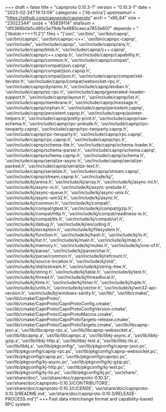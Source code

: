 +++
draft = false
title = "capnproto 0.10.3-1"
version = "0.10.3-1"
date = "2023-02-24T19:13:06"
categories = ['lib-extra']
upstreamurl = "https://github.com/capnproto/capnproto"
arch = "x86_64"
size = "23022344"
usize = "45839114"
sha1sum = "df0368b0b5cd95c5e79de7e4885ceeca7853e607"
depends = "['libstdc++>=11.2']"
files = "['usr/', 'usr/bin/', 'usr/bin/capnp', 'usr/bin/capnpc', 'usr/bin/capnpc-c++', 'usr/bin/capnpc-capnp', 'usr/include/', 'usr/include/capnp/', 'usr/include/capnp/any.h', 'usr/include/capnp/blob.h', 'usr/include/capnp/c++.capnp', 'usr/include/capnp/c++.capnp.h', 'usr/include/capnp/capability.h', 'usr/include/capnp/common.h', 'usr/include/capnp/compat/', 'usr/include/capnp/compat/json.capnp', 'usr/include/capnp/compat/json.capnp.h', 'usr/include/capnp/compat/json.h', 'usr/include/capnp/compat/std-iterator.h', 'usr/include/capnp/compat/websocket-rpc.h', 'usr/include/capnp/dynamic.h', 'usr/include/capnp/endian.h', 'usr/include/capnp/ez-rpc.h', 'usr/include/capnp/generated-header-support.h', 'usr/include/capnp/layout.h', 'usr/include/capnp/list.h', 'usr/include/capnp/membrane.h', 'usr/include/capnp/message.h', 'usr/include/capnp/orphan.h', 'usr/include/capnp/persistent.capnp', 'usr/include/capnp/persistent.capnp.h', 'usr/include/capnp/pointer-helpers.h', 'usr/include/capnp/pretty-print.h', 'usr/include/capnp/raw-schema.h', 'usr/include/capnp/rpc-prelude.h', 'usr/include/capnp/rpc-twoparty.capnp', 'usr/include/capnp/rpc-twoparty.capnp.h', 'usr/include/capnp/rpc-twoparty.h', 'usr/include/capnp/rpc.capnp', 'usr/include/capnp/rpc.capnp.h', 'usr/include/capnp/rpc.h', 'usr/include/capnp/schema-lite.h', 'usr/include/capnp/schema-loader.h', 'usr/include/capnp/schema-parser.h', 'usr/include/capnp/schema.capnp', 'usr/include/capnp/schema.capnp.h', 'usr/include/capnp/schema.h', 'usr/include/capnp/serialize-async.h', 'usr/include/capnp/serialize-packed.h', 'usr/include/capnp/serialize-text.h', 'usr/include/capnp/serialize.h', 'usr/include/capnp/stream.capnp', 'usr/include/capnp/stream.capnp.h', 'usr/include/kj/', 'usr/include/kj/arena.h', 'usr/include/kj/array.h', 'usr/include/kj/async-inl.h', 'usr/include/kj/async-io.h', 'usr/include/kj/async-prelude.h', 'usr/include/kj/async-queue.h', 'usr/include/kj/async-unix.h', 'usr/include/kj/async-win32.h', 'usr/include/kj/async.h', 'usr/include/kj/common.h', 'usr/include/kj/compat/', 'usr/include/kj/compat/gtest.h', 'usr/include/kj/compat/gzip.h', 'usr/include/kj/compat/http.h', 'usr/include/kj/compat/readiness-io.h', 'usr/include/kj/compat/tls.h', 'usr/include/kj/compat/url.h', 'usr/include/kj/debug.h', 'usr/include/kj/encoding.h', 'usr/include/kj/exception.h', 'usr/include/kj/filesystem.h', 'usr/include/kj/function.h', 'usr/include/kj/hash.h', 'usr/include/kj/io.h', 'usr/include/kj/list.h', 'usr/include/kj/main.h', 'usr/include/kj/map.h', 'usr/include/kj/memory.h', 'usr/include/kj/mutex.h', 'usr/include/kj/one-of.h', 'usr/include/kj/parse/', 'usr/include/kj/parse/char.h', 'usr/include/kj/parse/common.h', 'usr/include/kj/refcount.h', 'usr/include/kj/source-location.h', 'usr/include/kj/std/', 'usr/include/kj/std/iostream.h', 'usr/include/kj/string-tree.h', 'usr/include/kj/string.h', 'usr/include/kj/table.h', 'usr/include/kj/test.h', 'usr/include/kj/thread.h', 'usr/include/kj/threadlocal.h', 'usr/include/kj/time.h', 'usr/include/kj/timer.h', 'usr/include/kj/tuple.h', 'usr/include/kj/units.h', 'usr/include/kj/vector.h', 'usr/include/kj/win32-api-version.h', 'usr/include/kj/windows-sanity.h', 'usr/lib/', 'usr/lib/cmake/', 'usr/lib/cmake/CapnProto/', 'usr/lib/cmake/CapnProto/CapnProtoConfig.cmake', 'usr/lib/cmake/CapnProto/CapnProtoConfigVersion.cmake', 'usr/lib/cmake/CapnProto/CapnProtoMacros.cmake', 'usr/lib/cmake/CapnProto/CapnProtoTargets-release.cmake', 'usr/lib/cmake/CapnProto/CapnProtoTargets.cmake', 'usr/lib/libcapnp-json.a', 'usr/lib/libcapnp-rpc.a', 'usr/lib/libcapnp-websocket.a', 'usr/lib/libcapnp.a', 'usr/lib/libcapnpc.a', 'usr/lib/libkj-async.a', 'usr/lib/libkj-gzip.a', 'usr/lib/libkj-http.a', 'usr/lib/libkj-test.a', 'usr/lib/libkj-tls.a', 'usr/lib/libkj.a', 'usr/lib/pkgconfig/', 'usr/lib/pkgconfig/capnp-json.pc', 'usr/lib/pkgconfig/capnp-rpc.pc', 'usr/lib/pkgconfig/capnp-websocket.pc', 'usr/lib/pkgconfig/capnp.pc', 'usr/lib/pkgconfig/capnpc.pc', 'usr/lib/pkgconfig/kj-async.pc', 'usr/lib/pkgconfig/kj-gzip.pc', 'usr/lib/pkgconfig/kj-http.pc', 'usr/lib/pkgconfig/kj-test.pc', 'usr/lib/pkgconfig/kj-tls.pc', 'usr/lib/pkgconfig/kj.pc', 'usr/share/', 'usr/share/doc/', 'usr/share/doc/capnproto-0.10.3/', 'usr/share/doc/capnproto-0.10.3/CONTRIBUTORS', 'usr/share/doc/capnproto-0.10.3/LICENSE', 'usr/share/doc/capnproto-0.10.3/README.md', 'usr/share/doc/capnproto-0.10.3/RELEASE-PROCESS.md']"
+++
Fast data interchange format and capability-based RPC system